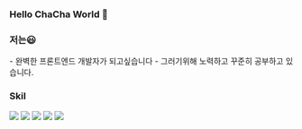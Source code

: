 ### Hello ChaCha World 👋

<h3>저는😃</h3>
- 완벽한 프론트엔드 개발자가 되고싶습니다
- 그러기위해 노력하고 꾸준히 공부하고 있습니다.


<h3>Skil</h3>
<img src="https://img.shields.io/badge/JavaScript-F7DF1E?style=flat-square&logo=javascript&logoColor=black"/> <img src="https://img.shields.io/badge/jQuery-0769AD?style=flat-square&logo=jQuery&logoColor=white"/> <img src="https://img.shields.io/badge/React-61DAFB?style=flat-square&logo=React&logoColor=black"/> <img src="https://img.shields.io/badge/React Native-61DAFB?style=flat-square&logo=React&logoColor=black"/> <img src="https://img.shields.io/badge/Firebase-FFCA28?style=flat-square&logo=firebase&logoColor=black"/>
